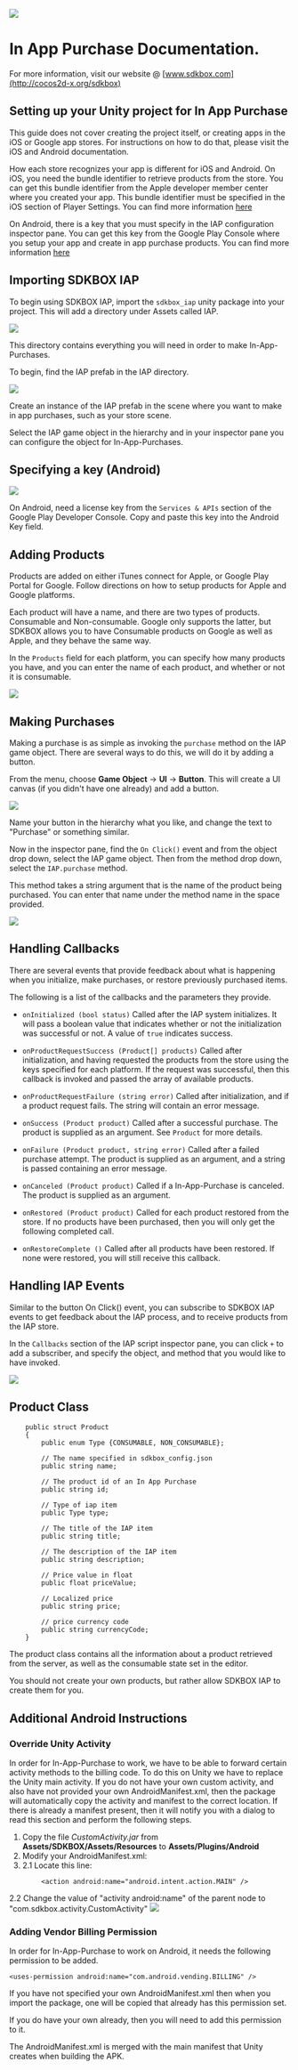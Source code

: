 ![](SDKBOX_logo.png)

<h1>In App Purchase Documentation.</h1>

For more information, visit our website @ [www.sdkbox.com](http://cocos2d-x.org/sdkbox)

<h2>Setting up your Unity project for In App Purchase</h2>

This guide does not cover creating the project itself, or creating apps in the iOS or Google app stores. For instructions on how to do that, please visit the iOS and Android documentation. 

How each store recognizes your app is different for iOS and Android. On iOS, you need the bundle identifier to retrieve products from the store. You can get this bundle identifier from the Apple developer member center where you created your app. This bundle identifier must be specified in the iOS section of Player Settings. You can find more information [here](https://developer.apple.com/library/ios/documentation/LanguagesUtilities/Conceptual/iTunesConnectInAppPurchase_Guide/Chapters/Introduction.html#//apple_ref/doc/uid/TP40013727)

On Android, there is a key that you must specify in the IAP configuration inspector pane. You can get this key from the Google Play Console where you setup your app and create in app purchase products. You can find more information [here](http://developer.android.com/google/play/billing/billing_overview.html)

<h2>Importing SDKBOX IAP</h2>

To begin using SDKBOX IAP, import the ```sdkbox_iap``` unity package into your project. This will add a directory under Assets called IAP. 

![](iap_dox1.jpg)

This directory contains everything you will need in order to make In-App-Purchases.


To begin, find the IAP prefab in the IAP directory. 

![](iap_dox2.jpg)

Create an instance of the IAP prefab in the scene where you want to make in app purchases, such as your store scene.

Select the IAP game object in the hierarchy and in your inspector pane you can configure the object for In-App-Purchases.

<h2>Specifying a key (Android)</h2>

![](iap_dox3.jpg)

On Android, need a license key from the ```Services & APIs``` section of the Google Play Developer Console. Copy and paste this key into the Android Key field.

<h2>Adding Products</h2>

Products are added on either iTunes connect for Apple, or Google Play Portal for Google. Follow directions <insert links> on how to setup products for Apple and Google platforms.

Each product will have a name, and there are two types of products. Consumable and Non-consumable. Google only supports the latter, but SDKBOX allows you to have Consumable products on Google as well as Apple, and they behave the same way.

In the ```Products``` field for each platform, you can specify how many products you have, and you can enter the name of each product, and whether or not it is consumable. 

![](iap_dox4.jpg)

<h2>Making Purchases</h2>

Making a purchase is as simple as invoking the ```purchase``` method on the IAP game object. There are several ways to do this, we will do it by adding a button.

From the menu, choose **Game Object** -> **UI** -> **Button**. This will create a UI canvas (if you didn't have one already) and add a button. 

![](iap_dox5.jpg)

Name your button in the hierarchy what you like, and change the text to "Purchase" or something similar.

Now in the inspector pane, find the ```On Click()``` event and from the object drop down, select the IAP game object. Then from the method drop down, select the ```IAP.purchase``` method.

This method takes a string argument that is the name of the product being purchased. You can enter that name under the method name in the space provided.

![](iap_dox6.jpg)

<h2>Handling Callbacks</h2>

There are several events that provide feedback about what is happening when you initialize, make purchases, or restore previously purchased items.

The following is a list of the callbacks and the parameters they provide.

* ```onInitialized (bool status)``` Called after the IAP system initializes. It will pass a boolean value that indicates whether or not the initialization was successful or not. A value of ```true``` indicates success. 

* ```onProductRequestSuccess (Product[] products)``` Called after initialization, and having requested the products from the store using the keys specified for each platform. If the request was successful, then this callback is invoked and passed the array of available products.

* ```onProductRequestFailure (string error)``` Called after initialization, and if a product request fails. The string will contain an error message.

* ```onSuccess (Product product)``` Called after a successful purchase. The product is supplied as an argument. See ```Product``` for more details.

* ```onFailure (Product product, string error)``` Called after a failed purchase attempt. The product is supplied as an argument, and a string is passed containing an error message.

* ```onCanceled (Product product)``` Called if a In-App-Purchase is canceled. The product is supplied as an argument.

* ```onRestored (Product product)``` Called for each product restored from the store. If no products have been purchased, then you will only get the following completed call.

* ```onRestoreComplete ()``` Called after all products have been restored. If none were restored, you will still receive this callback.

<h2>Handling IAP Events</h2>

Similar to the button On Click() event, you can subscribe to SDKBOX IAP events to get feedback about the IAP process, and to receive products from the IAP store.

In the ```Callbacks``` section of the IAP script inspector pane, you can click ```+``` to add a subscriber, and specify the object, and method that you would like to have invoked.

![](iap_dox7.jpg)

<h2>Product Class</h2>

```
	public struct Product
	{
		public enum Type {CONSUMABLE, NON_CONSUMABLE};

		// The name specified in sdkbox_config.json
		public string name;
		
		// The product id of an In App Purchase
		public string id;
		
		// Type of iap item
		public Type type;
		
		// The title of the IAP item
		public string title;
		
		// The description of the IAP item
		public string description;
		
		// Price value in float
		public float priceValue;
		
		// Localized price
		public string price;
		
		// price currency code
		public string currencyCode;
	}
```

The product class contains all the information about a product retrieved from the server, as well as the consumable state set in the editor.

You should not create your own products, but rather allow SDKBOX IAP to create them for you.

<h2>Additional Android Instructions</h2>

<h3>Override Unity Activity</h3>

In order for In-App-Purchase to work, we have to be able to forward certain activity methods to the billing code. To do this on Unity we have to replace the Unity main activity. If you do not have your own custom activity, and also have not provided your own AndroidManifest.xml, then the package will automatically copy the activity and manifest to the correct location. If there is already a manifest present, then it will notify you with a dialog to read this section and perform the following steps.

1. Copy the file *CustomActivity.jar* from **Assets/SDKBOX/Assets/Resources** to **Assets/Plugins/Android**
2. Modify your AndroidManifest.xml:
3. 2.1 Locate this line: 
```
        <action android:name="android.intent.action.MAIN" /> 
```
2.2 Change the value of "activity android:name" of the parent node to 
   "com.sdkbox.activity.CustomActivity" 
![](chart-8.png)

<h3>Adding Vendor Billing Permission</h3>

In order for In-App-Purchase to work on Android, it needs the following permission to be added.

```
<uses-permission android:name="com.android.vending.BILLING" />
```

If you have not specified your own AndroidManifest.xml then when you import the package, one will be copied that already has this permission set.

If you do have your own already, then you will need to add this permission to it.

The AndroidManifest.xml is merged with the main manifest that Unity creates when building the APK.
